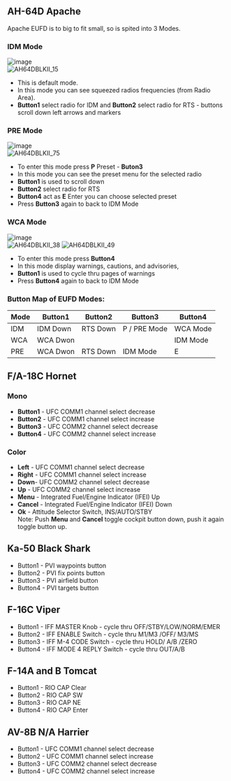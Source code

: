 ## AH-64D Apache
Apache EUFD is to big to fit small, so is spited into 3 Modes.
### IDM Mode
![image](https://user-images.githubusercontent.com/475312/174402796-70cffc15-f238-44b2-aeab-8eed55706fcb.png)  
![AH64DBLKII_15](https://user-images.githubusercontent.com/475312/174402823-330a0fcc-ee56-4591-93e9-650e8cb9f975.png)
* This is default mode. 
* In this mode you can see squeezed radios frequencies (from Radio Area). 
* **Button1** select radio for IDM  and **Button2** select radio for RTS - buttons scroll down left arrows and markers

### PRE Mode
![image](https://user-images.githubusercontent.com/475312/174403195-22e5e4c3-ef0b-4046-93e2-0b494d9b1e5f.png)  
![AH64DBLKII_75](https://user-images.githubusercontent.com/475312/174403242-5da96391-e8ca-4b35-821d-0952655b7aef.png)  
* To enter this mode press **P** Preset - **Buton3**
* In this mode you can see the preset menu for the selected radio
* **Button1** is used to scroll down
* **Button2** select radio for RTS
* **Button4** act as **E** Enter you can choose selected preset
* Press **Button3** again to back to IDM Mode

### WCA Mode
![image](https://user-images.githubusercontent.com/475312/174404777-e95bb92b-1961-4322-af17-54f5e5b3335c.png)  
![AH64DBLKII_38](https://user-images.githubusercontent.com/475312/174404833-d3483c00-ebdb-40b6-92de-9b85f11ce601.png)
![AH64DBLKII_49](https://user-images.githubusercontent.com/475312/174405106-68364682-e1e2-4977-b92e-e558cf97d133.png)  
* To enter this mode press **Button4** 
* In this mode display warnings, cautions, and advisories, 
* **Button1** is used to cycle thru pages of warnings
* Press **Button4** again to back to IDM Mode

### Button Map of EUFD Modes:
| Mode | Button1  | Button2  | Button3      | Button4  |
|------|----------|----------|--------------|----------|
| IDM  | IDM Down | RTS Down | P / PRE Mode | WCA Mode |
| WCA  | WCA Dwon |          |              | IDM Mode |
| PRE  | WCA Dwon | RTS Down | IDM Mode     | E        |

## F/A-18C Hornet

### Mono
* **Button1** - UFC COMM1 channel select decrease
* **Button2** - UFC COMM1 channel select increase
* **Button3** - UFC COMM2 channel select decrease
* **Button4** - UFC COMM2 channel select increase

### Color
* **Left** - UFC COMM1 channel select decrease
* **Right** - UFC COMM1 channel select increase
* **Down**- UFC COMM2 channel select decrease
* **Up** - UFC COMM2 channel select increase
* **Menu** - Integrated Fuel/Engine Indicator (IFEI) Up
* **Cancel** - Integrated Fuel/Engine Indicator (IFEI) Down
* **Ok** - Attitude Selector Switch, INS/AUTO/STBY  
Note: Push **Menu** and **Cancel** toggle cockpit button down, push it again toggle button up.

## Ka-50 Black Shark
* Button1 - PVI waypoints button
* Button2 - PVI fix points button
* Button3 - PVI airfield button
* Button4 - PVI targets button

## F-16C Viper
* Button1 - IFF MASTER Knob - cycle thru OFF/STBY/LOW/NORM/EMER
* Button2 - IFF ENABLE Switch - cycle thru M1/M3 /OFF/ M3/MS
* Button3 - IFF M-4 CODE Switch - cycle thru HOLD/ A/B /ZERO
* Button4 - IFF MODE 4 REPLY Switch - cycle thru OUT/A/B

## F-14A and B Tomcat
* Button1 - RIO CAP Clear
* Button2 - RIO CAP SW
* Button3 - RIO CAP NE
* Button4 - RIO CAP Enter

## AV-8B N/A Harrier
* Button1 - UFC COMM1 channel select decrease
* Button2 - UFC COMM1 channel select increase
* Button3 - UFC COMM2 channel select decrease
* Button4 - UFC COMM2 channel select increase

